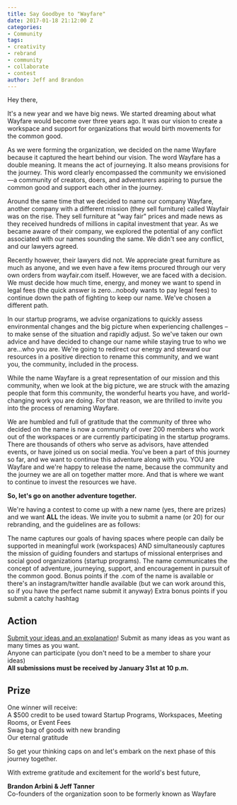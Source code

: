 ```yaml
---
title: Say Goodbye to "Wayfare"
date: 2017-01-18 21:12:00 Z
categories:
- Community
tags:
- creativity
- rebrand
- community
- collaborate
- contest
author: Jeff and Brandon
---
```


Hey there,

It's a new year and we have big news. We started dreaming about what Wayfare would become over three years ago. It was our vision to create a workspace and support for organizations that would birth movements for the common good. 

As we were forming the organization, we decided on the name Wayfare because it captured the heart behind our vision. The word Wayfare has a double meaning. It means the act of journeying. It also means provisions for the journey. This word clearly encompassed the community we envisioned—a community of creators, doers, and adventurers aspiring to pursue the common good and support each other in the journey.
<!-- more -->
Around the same time that we decided to name our company Wayfare, another company with a different mission (they sell furniture) called Wayfair was on the rise. They sell furniture at "way fair" prices and made news as they received hundreds of millions in capital investment that year. As we became aware of their company, we explored the potential of any conflict associated with our names sounding the same. We didn't see any conflict, and our lawyers agreed. 

Recently however, their lawyers did not. We appreciate great furniture as much as anyone, and we even have a few items procured through our very own orders from wayfair.com itself. However, we are faced with a decision. We must decide how much time, energy, and money we want to spend in legal fees (the quick answer is zero...nobody wants to pay legal fees) to continue down the path of fighting to keep our name. We've chosen a different path. 

In our startup programs, we advise organizations to quickly assess environmental changes and the big picture when experiencing challenges – to make sense of the situation and rapidly adjust. So we've taken our own advice and have decided to change our name while staying true to who we are…who you are. We're going to redirect our energy and steward our resources in a positive direction to rename this community, and we want you, the community, included in the process.

While the name Wayfare is a great representation of our mission and this community, when we look at the big picture, we are struck with the amazing people that form this community, the wonderful hearts you have, and world-changing work you are doing. For that reason, we are thrilled to invite you into the process of renaming Wayfare.

We are humbled and full of gratitude that the community of three who decided on the name is now a community of over 200 members who work out of the workspaces or are currently participating in the startup programs. There are thousands of others who serve as advisors, have attended events, or have joined us on social media. You've been a part of this journey so far, and we want to continue this adventure along with you. YOU are Wayfare and we're happy to release the name, because the community and the journey we are all on together matter more. And that is where we want to continue to invest the resources we have. 

**So, let's go on another adventure together.**

We're having a contest to come up with a new name (yes, there are prizes) and we want **ALL** the ideas. We invite you to submit a name (or 20) for our rebranding, and the guidelines are as follows:

The name captures our goals of having spaces where people can daily be supported in meaningful work (workspaces) AND simultaneously captures the mission of guiding founders and startups of missional enterprises and social good organizations (startup programs). 
The name communicates the concept of adventure, journeying, support, and encouragement in pursuit of the common good. 
Bonus points if the .com of the name is available or there's an instagram/twitter handle available (but we can work around this, so if you have the perfect name submit it anyway)
Extra bonus points if you submit a catchy hashtag

## **Action**

[Submit your ideas and an explanation](https://wayfare.typeform.com/to/DFBRl1)!
Submit as many ideas as you want as many times as you want.  
Anyone can participate (you don't need to be a member to share your ideas)  
**All submissions must be received by January 31st at 10 p.m.**

## **Prize**

One winner will receive:  
A $500 credit to be used toward Startup Programs, Workspaces, Meeting Rooms, or Event Fees  
Swag bag of goods with new branding  
Our eternal gratitude

So get your thinking caps on and let's embark on the next phase of this journey together. 

With extreme gratitude and excitement for the world's best future, 

**Brandon Arbini & Jeff Tanner**  
Co-founders of the organization soon to be formerly known as Wayfare
